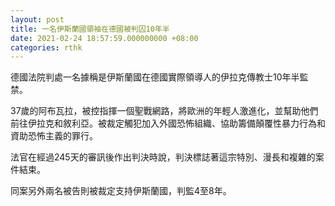```yaml
---
layout: post
title: 一名伊斯蘭國領袖在德國被判囚10年半
date: 2021-02-24 18:57:59.000000000 +08:00
categories: rthk
---
```


德國法院判處一名據稱是伊斯蘭國在德國實際領導人的伊拉克傳教士10年半監禁。

37歲的阿布瓦拉，被控指揮一個聖戰網路，將歐洲的年輕人激進化，並幫助他們前往伊拉克和敘利亞。被裁定觸犯加入外國恐怖組織、協助籌備顛覆性暴力行為和資助恐怖主義的罪行。

法官在經過245天的審訊後作出判決時說，判決標誌著這宗特別、漫長和複雜的案件結束。 

同案另外兩名被告則被裁定支持伊斯蘭國，判監4至8年。
